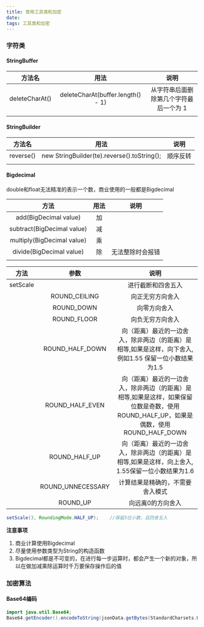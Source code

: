 ```yaml
---
title: 常用工具类和加密
date: 
tags: 工具类和加密
---
```


### 字符类

#### StringBuffer

|     方法名     |               用法                |                  说明                  |
| :------------: | :-------------------------------: | :------------------------------------: |
| deleteCharAt() | deleteCharAt(buffer.length() - 1) | 从字符串后面删除第几个字符最后一个为 1 |
|                |                                   |                                        |

#### StringBuilder

|  方法名   |                    用法                     |   说明   |
| :-------: | :-----------------------------------------: | :------: |
| reverse() | new StringBuilder(te).reverse().toString(); | 顺序反转 |
|           |                                             |          |

#### Bigdecimal

double和float无法精准的表示一个数，商业使用的一般都是Bigdecimal

|            方法            | 用法 |       说明       |
| :------------------------: | :--: | :--------------: |
|   add(BigDecimal value)    |  加  |                  |
| subtract(BigDecimal value) |  减  |                  |
| multiply(BigDecimal value) |  乘  |                  |
|  divide(BigDecimal value)  |  除  | 无法整除时会报错 |
|                            |      |                  |



|   方法   |       参数        |                             说明                             |
| :------: | :---------------: | :----------------------------------------------------------: |
| setScale |                   |                      进行截断和四舍五入                      |
|          |   ROUND_CEILING   |                       向正无穷方向舍入                       |
|          |    ROUND_DOWN     |                         向零方向舍入                         |
|          |    ROUND_FLOOR    |                       向负无穷方向舍入                       |
|          |  ROUND_HALF_DOWN  | 向（距离）最近的一边舍入，除非两边（的距离）是相等,如果是这样，向下舍入, 例如1.55 保留一位小数结果为1.5 |
|          |  ROUND_HALF_EVEN  | 向（距离）最近的一边舍入，除非两边（的距离）是相等,如果是这样，如果保留位数是奇数，使用ROUND_HALF_UP，如果是偶数，使用ROUND_HALF_DOWN |
|          |   ROUND_HALF_UP   | 向（距离）最近的一边舍入，除非两边（的距离）是相等,如果是这样，向上舍入, 1.55保留一位小数结果为1.6 |
|          | ROUND_UNNECESSARY |               计算结果是精确的，不需要舍入模式               |
|          |     ROUND_UP      |                      向远离0的方向舍入                       |

```java
setScale(3, RoundingMode.HALF_UP);    //保留3位小数，且四舍五入
```

**注意事项**

1. 商业计算使用Bigdecimal
2. 尽量使用参数类型为String的构造函数
3. Bigdecimal都是不可变的，在进行每一步运算时，都会产生一个新的对象，所以在做加减乘除运算时千万要保存操作后的值



### 加密算法

#### Base64编码

```java
import java.util.Base64;
Base64.getEncoder().encodeToString(jsonData.getBytes(StandardCharsets.UTF_8));
```

